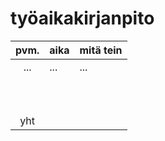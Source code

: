 # työaikakirjanpito

| pvm. | aika | mitä tein |
| :----:|:-----| :-----|
| ... | ... | ... |
|     |     |  |
|     |     |  |
|     |     |  |
|     |     |  |
|     |     |  |
|     |     |  |
|     |     |  |
|     |     |  |
|     |     |  |
|     |     |  |
| yht |     |  |
